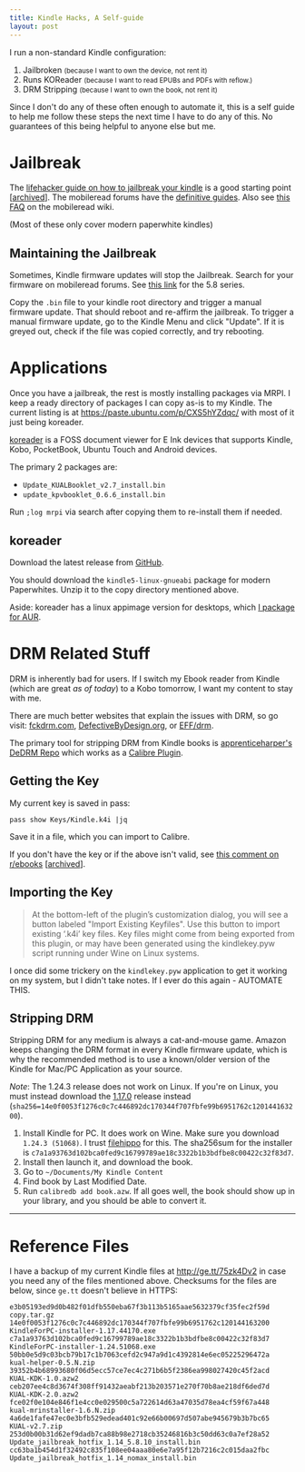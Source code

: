 ```yaml
---
title: Kindle Hacks, A Self-guide
layout: post
---
```


I run a non-standard Kindle configuration:

1.  Jailbroken <small>(because I want to own the device, not rent it)</small>
2.  Runs KOReader <small>(because I want to read EPUBs and PDFs with reflow.)</small>
3.  DRM Stripping <small>(because I want to own the book, not rent it)</small>

Since I don't do any of these often enough to automate it, this is a self guide to help me follow these steps the next time I have to do any of this. No guarantees of this being helpful to anyone else but me.

# Jailbreak

The [lifehacker guide on how to jailbreak your kindle][lh] is a good starting point [[archived][lha]]. The mobileread forums have the [definitive guides][jb1]. Also see [this FAQ][faq] on the mobileread wiki.

(Most of these only cover modern paperwhite kindles)

## Maintaining the Jailbreak

Sometimes, Kindle firmware updates will stop the Jailbreak. Search for your firmware on mobileread forums. See [this link][fw] for the 5.8 series.

Copy the `.bin` file to your kindle root directory and trigger a manual firmware update. That should reboot and re-affirm the jailbreak. To trigger a manual firmware update, go to the Kindle Menu and click "Update". If it is greyed out, check if the file was copied correctly, and try rebooting.

# Applications

Once you have a jailbreak, the rest is mostly installing packages via MRPI. I keep a ready directory of packages I can copy as-is to my Kindle. The current listing is at <https://paste.ubuntu.com/p/CXS5hYZdqc/> with most of it just being koreader.

[koreader][ko] is a FOSS document viewer for E Ink devices that supports Kindle, Kobo, PocketBook, Ubuntu Touch and Android devices.

The primary 2 packages are:

-   `Update_KUALBooklet_v2.7_install.bin`
-   `update_kpvbooklet_0.6.6_install.bin`

Run `;log mrpi` via search after copying them to re-install them if needed.

## koreader

Download the latest release from [GitHub][koreader-release].

You should download the `kindle5-linux-gnueabi` package for modern Paperwhites. Unzip it to the copy directory mentioned above.

Aside: koreader has a linux appimage version for desktops, which [I package for AUR][ko-aur].

# DRM Related Stuff

DRM is inherently bad for users. If I switch my Ebook reader from Kindle (which are great _as of today_) to
a Kobo tomorrow, I want my content to stay with me.

There are much better websites that explain the issues with DRM, so go visit: [fckdrm.com](https://fckdrm.com/), [DefectiveByDesign.org][dbd], or [EFF/drm][eff-drm].

The primary tool for stripping DRM from Kindle books is [apprenticeharper's DeDRM Repo][dedrm] which works as a [Calibre Plugin](https://calibre-ebook.com/).

## Getting the Key

My current key is saved in pass:

`pass show Keys/Kindle.k4i |jq`

Save it in a file, which you can import to Calibre.

If you don't have the key or if the above isn't valid, see [this comment on r/ebooks](https://www.reddit.com/r/ebooks/comments/2muccd/remove_drm_restrictions_from_almost_any_type_of/cm8f5gt/) [[archived](https://web.archive.org/web/20190326171740/https://www.reddit.com/r/ebooks/comments/2muccd/remove_drm_restrictions_from_almost_any_type_of/cm8f5gt/)].

## Importing the Key

> At the bottom-left of the plugin’s customization dialog, you will see a button labeled "Import Existing Keyfiles". Use this button to import existing ‘.k4i’ key files. Key files might come from being exported from this plugin, or may have been generated using the kindlekey.pyw script running under Wine on Linux systems.

I once did some trickery on the `kindlekey.pyw` application to get it working on my system, but I didn't take notes. If I ever do this again - AUTOMATE THIS.

## Stripping DRM

Stripping DRM for any medium is always a cat-and-mouse game. Amazon keeps changing the DRM format in every Kindle firmware update, which is why the recommended method is to use a known/older version of the Kindle for Mac/PC Application as your source.

_Note_: The 1.24.3 release does not work on Linux. If you're on Linux, you must instead download the [1.17.0](https://filehippo.com/download_kindle_for_pc/download/a6284b51053b0e38f4b9f90d4470bd91/) release instead (`sha256=14e0f0053f1276c0c7c446892dc170344f707fbfe99b6951762c120144163200`).

1.  Install Kindle for PC. It does work on Wine. Make sure you download `1.24.3 (51068)`. I trust [filehippo](https://filehippo.com/download_kindle_for_pc/download/ef9369348002466588fd3316af6e00fb/) for this. The sha256sum for the installer is `c7a1a93763d102bca0fed9c16799789ae18c3322b1b3bdfbe8c00422c32f83d7`.
2.  Install then launch it, and download the book.
3.  Go to `~/Documents/My Kindle Content`
4.  Find book by Last Modified Date.
5.  Run `calibredb add book.azw`. If all goes well, the book should show up in your library, and you should be able to convert it.

---

# Reference Files

I have a backup of my current Kindle files at http://ge.tt/75zk4Dv2 in case you need any of the files mentioned above. Checksums for the files are below, since `ge.tt` doesn't believe in HTTPS:

```
e3b05193ed9d0b482f01dfb550eba67f3b113b5165aae5632379cf35fec2f59d  copy.tar.gz
14e0f0053f1276c0c7c446892dc170344f707fbfe99b6951762c120144163200  KindleForPC-installer-1.17.44170.exe
c7a1a93763d102bca0fed9c16799789ae18c3322b1b3bdfbe8c00422c32f83d7  KindleForPC-installer-1.24.51068.exe
50bb0e5d9c03bcb79b17c1b7063cefd2c947a9d1c4392814e6ec05225296472a  kual-helper-0.5.N.zip
39352b4b68993680f06d5ecc57ce7ec4c271b6b5f2386ea998027420c45f2acd  KUAL-KDK-1.0.azw2
ceb207ee4c8d3674f308ff91432aeabf213b203571e270f70b8ae218df6ded7d  KUAL-KDK-2.0.azw2
fce02f0e104e846f1e4cc0e029500c5a722614d63a47035d78ea4cf59f67a448  kual-mrinstaller-1.6.N.zip
4a6de1fafe47ec0e3bfb529edead401c92e66b00697d507abe945679b3b7bc65  KUAL-v2.7.zip
253d0b00b31d62ef9dadb7ca88b98e2718cb35246816b3c50dd63c0a7ef28a52  Update_jailbreak_hotfix_1.14_5.8.10_install.bin
cc63ba1b454d1f32492c835f108ee04aaa80e6e7a95f12b7216c2c015daa2fbc  Update_jailbreak_hotfix_1.14_nomax_install.bin
```

[lh]: https://lifehacker.com/how-to-jailbreak-your-kindle-1783864074 "Lifehacker's Guide on how to Jailbreak a Kindle"
[lha]: https://outline.com/cEZNAt
[jb1]: https://www.mobileread.com/forums/showthread.php?t=275881
[faq]: https://wiki.mobileread.com/wiki/5_x_Jailbreak#Will_this_jail_break_work_on_my_current_firmware.3F
[fw]: https://www.mobileread.com/forums/showthread.php?p=3562050
[ko]: https://koreader.rocks
[koreader-release]: https://github.com/koreader/koreader/releases/latest
[ko-aur]: https://aur.archlinux.org/packages/koreader-appimage/
[dbd]: https://www.defectivebydesign.org
[eff-drm]: https://www.eff.org/issues/drm
[dedrm]: https://github.com/apprenticeharper/DeDRM_tools

